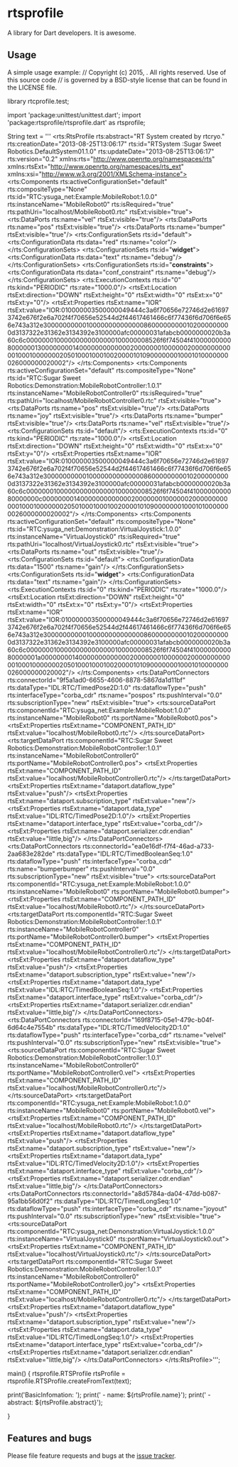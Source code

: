 # rtsprofile

A library for Dart developers. It is awesome.

## Usage

A simple usage example:
// Copyright (c) 2015, <your name>. All rights reserved. Use of this source code
// is governed by a BSD-style license that can be found in the LICENSE file.

library rtcprofile.test;

import 'package:unittest/unittest.dart';
import 'package:rtsprofile/rtsprofile.dart' as rtsprofile;


String text = '''<?xml version="1.0" ?>
<rts:RtsProfile rts:abstract="RT System created by rtcryo." rts:creationDate="2013-08-25T13:06:17" rts:id="RTSystem :Sugar Sweet Robotics.DefaultSystem01.1.0" rts:updateDate="2013-08-25T13:06:17" rts:version="0.2" xmlns:rts="http://www.openrtp.org/namespaces/rts" xmlns:rtsExt="http://www.openrtp.org/namespaces/rts_ext" xmlns:xsi="http://www.w3.org/2001/XMLSchema-instance">
    <rts:Components rts:activeConfigurationSet="default" rts:compositeType="None" rts:id="RTC:ysuga_net:Example:MobileRobot:1.0.0" rts:instanceName="MobileRobot0" rts:isRequired="true" rts:pathUri="localhost/MobileRobot0.rtc" rtsExt:visible="true">
        <rts:DataPorts rts:name="vel" rtsExt:visible="true"/>
        <rts:DataPorts rts:name="pos" rtsExt:visible="true"/>
        <rts:DataPorts rts:name="bumper" rtsExt:visible="true"/>
        <rts:ConfigurationSets rts:id="default">
            <rts:ConfigurationData rts:data="red" rts:name="color"/>
        </rts:ConfigurationSets>
        <rts:ConfigurationSets rts:id="__widget__">
            <rts:ConfigurationData rts:data="text" rts:name="debug"/>
        </rts:ConfigurationSets>
        <rts:ConfigurationSets rts:id="__constraints__">
            <rts:ConfigurationData rts:data="conf_constraint" rts:name="debug"/>
        </rts:ConfigurationSets>
        <rts:ExecutionContexts rts:id="0" rts:kind="PERIODIC" rts:rate="1000.0"/>
        <rtsExt:Location rtsExt:direction="DOWN" rtsExt:height="0" rtsExt:width="0" rtsExt:x="0" rtsExt:y="0"/>
        <rtsExt:Properties rtsExt:name="IOR" rtsExt:value="IOR:010000003500000049444c3a6f70656e72746d2e616973742e676f2e6a702f4f70656e52544d2f44617461466c6f77436f6d706f6e656e743a312e3000000000010000000000000086000000000102000000000d3137322e31362e3134392e3100000afc00000031afabcb0000000020b3a60c6c00000001000000000000000100000008526f6f74504f410000000008000000130000000014000000000000020000000100000020000000000001000100000002050100010001002000010109000000010001010000000026000000020002"/>
    </rts:Components>
    <rts:Components rts:activeConfigurationSet="default" rts:compositeType="None" rts:id="RTC:Sugar Sweet Robotics:Demonstration:MobileRobotController:1.0.1" rts:instanceName="MobileRobotController0" rts:isRequired="true" rts:pathUri="localhost/MobileRobotController0.rtc" rtsExt:visible="true">
        <rts:DataPorts rts:name="pos" rtsExt:visible="true"/>
        <rts:DataPorts rts:name="joy" rtsExt:visible="true"/>
        <rts:DataPorts rts:name="bumper" rtsExt:visible="true"/>
        <rts:DataPorts rts:name="vel" rtsExt:visible="true"/>
        <rts:ConfigurationSets rts:id="default"/>
        <rts:ExecutionContexts rts:id="0" rts:kind="PERIODIC" rts:rate="1000.0"/>
        <rtsExt:Location rtsExt:direction="DOWN" rtsExt:height="0" rtsExt:width="0" rtsExt:x="0" rtsExt:y="0"/>
        <rtsExt:Properties rtsExt:name="IOR" rtsExt:value="IOR:010000003500000049444c3a6f70656e72746d2e616973742e676f2e6a702f4f70656e52544d2f44617461466c6f77436f6d706f6e656e743a312e3000000000010000000000000086000000000102000000000d3137322e31362e3134392e3100000afc00000031afabcb0000000020b3a60c6c00000001000000000000000100000008526f6f74504f4100000000080000000c0000000014000000000000020000000100000020000000000001000100000002050100010001002000010109000000010001010000000026000000020002"/>
    </rts:Components>
    <rts:Components rts:activeConfigurationSet="default" rts:compositeType="None" rts:id="RTC:ysuga_net:Demonstration:VirtualJoystick:1.0.0" rts:instanceName="VirtualJoystick0" rts:isRequired="true" rts:pathUri="localhost/VirtualJoystick0.rtc" rtsExt:visible="true">
        <rts:DataPorts rts:name="out" rtsExt:visible="true"/>
        <rts:ConfigurationSets rts:id="default">
            <rts:ConfigurationData rts:data="1500" rts:name="gain"/>
        </rts:ConfigurationSets>
        <rts:ConfigurationSets rts:id="__widget__">
            <rts:ConfigurationData rts:data="text" rts:name="gain"/>
        </rts:ConfigurationSets>
        <rts:ExecutionContexts rts:id="0" rts:kind="PERIODIC" rts:rate="1000.0"/>
        <rtsExt:Location rtsExt:direction="DOWN" rtsExt:height="0" rtsExt:width="0" rtsExt:x="0" rtsExt:y="0"/>
        <rtsExt:Properties rtsExt:name="IOR" rtsExt:value="IOR:010000003500000049444c3a6f70656e72746d2e616973742e676f2e6a702f4f70656e52544d2f44617461466c6f77436f6d706f6e656e743a312e3000000000010000000000000086000000000102000000000d3137322e31362e3134392e3100000afc00000031afabcb0000000020b3a60c6c00000001000000000000000100000008526f6f74504f4100000000080000001a0000000014000000000000020000000100000020000000000001000100000002050100010001002000010109000000010001010000000026000000020002"/>
    </rts:Components>
    <rts:DataPortConnectors rts:connectorId="9f5a1ad0-6655-4606-8878-5867da1d11bf" rts:dataType="IDL:RTC/TimedPose2D:1.0" rts:dataflowType="push" rts:interfaceType="corba_cdr" rts:name="pospos" rts:pushInterval="0.0" rts:subscriptionType="new" rtsExt:visible="true">
        <rts:sourceDataPort rts:componentId="RTC:ysuga_net:Example:MobileRobot:1.0.0" rts:instanceName="MobileRobot0" rts:portName="MobileRobot0.pos">
            <rtsExt:Properties rtsExt:name="COMPONENT_PATH_ID" rtsExt:value="localhost/MobileRobot0.rtc"/>
        </rts:sourceDataPort>
        <rts:targetDataPort rts:componentId="RTC:Sugar Sweet Robotics:Demonstration:MobileRobotController:1.0.1" rts:instanceName="MobileRobotController0" rts:portName="MobileRobotController0.pos">
            <rtsExt:Properties rtsExt:name="COMPONENT_PATH_ID" rtsExt:value="localhost/MobileRobotController0.rtc"/>
        </rts:targetDataPort>
        <rtsExt:Properties rtsExt:name="dataport.dataflow_type" rtsExt:value="push"/>
        <rtsExt:Properties rtsExt:name="dataport.subscription_type" rtsExt:value="new"/>
        <rtsExt:Properties rtsExt:name="dataport.data_type" rtsExt:value="IDL:RTC/TimedPose2D:1.0"/>
        <rtsExt:Properties rtsExt:name="dataport.interface_type" rtsExt:value="corba_cdr"/>
        <rtsExt:Properties rtsExt:name="dataport.serializer.cdr.endian" rtsExt:value="little,big"/>
    </rts:DataPortConnectors>
    <rts:DataPortConnectors rts:connectorId="ea0e16df-f7f4-46ad-a733-2aa683e282de" rts:dataType="IDL:RTC/TimedBooleanSeq:1.0" rts:dataflowType="push" rts:interfaceType="corba_cdr" rts:name="bumperbumper" rts:pushInterval="0.0" rts:subscriptionType="new" rtsExt:visible="true">
        <rts:sourceDataPort rts:componentId="RTC:ysuga_net:Example:MobileRobot:1.0.0" rts:instanceName="MobileRobot0" rts:portName="MobileRobot0.bumper">
            <rtsExt:Properties rtsExt:name="COMPONENT_PATH_ID" rtsExt:value="localhost/MobileRobot0.rtc"/>
        </rts:sourceDataPort>
        <rts:targetDataPort rts:componentId="RTC:Sugar Sweet Robotics:Demonstration:MobileRobotController:1.0.1" rts:instanceName="MobileRobotController0" rts:portName="MobileRobotController0.bumper">
            <rtsExt:Properties rtsExt:name="COMPONENT_PATH_ID" rtsExt:value="localhost/MobileRobotController0.rtc"/>
        </rts:targetDataPort>
        <rtsExt:Properties rtsExt:name="dataport.dataflow_type" rtsExt:value="push"/>
        <rtsExt:Properties rtsExt:name="dataport.subscription_type" rtsExt:value="new"/>
        <rtsExt:Properties rtsExt:name="dataport.data_type" rtsExt:value="IDL:RTC/TimedBooleanSeq:1.0"/>
        <rtsExt:Properties rtsExt:name="dataport.interface_type" rtsExt:value="corba_cdr"/>
        <rtsExt:Properties rtsExt:name="dataport.serializer.cdr.endian" rtsExt:value="little,big"/>
    </rts:DataPortConnectors>
    <rts:DataPortConnectors rts:connectorId="169f8715-05e1-479c-b04f-6d64c4e7554b" rts:dataType="IDL:RTC/TimedVelocity2D:1.0" rts:dataflowType="push" rts:interfaceType="corba_cdr" rts:name="velvel" rts:pushInterval="0.0" rts:subscriptionType="new" rtsExt:visible="true">
        <rts:sourceDataPort rts:componentId="RTC:Sugar Sweet Robotics:Demonstration:MobileRobotController:1.0.1" rts:instanceName="MobileRobotController0" rts:portName="MobileRobotController0.vel">
            <rtsExt:Properties rtsExt:name="COMPONENT_PATH_ID" rtsExt:value="localhost/MobileRobotController0.rtc"/>
        </rts:sourceDataPort>
        <rts:targetDataPort rts:componentId="RTC:ysuga_net:Example:MobileRobot:1.0.0" rts:instanceName="MobileRobot0" rts:portName="MobileRobot0.vel">
            <rtsExt:Properties rtsExt:name="COMPONENT_PATH_ID" rtsExt:value="localhost/MobileRobot0.rtc"/>
        </rts:targetDataPort>
        <rtsExt:Properties rtsExt:name="dataport.dataflow_type" rtsExt:value="push"/>
        <rtsExt:Properties rtsExt:name="dataport.subscription_type" rtsExt:value="new"/>
        <rtsExt:Properties rtsExt:name="dataport.data_type" rtsExt:value="IDL:RTC/TimedVelocity2D:1.0"/>
        <rtsExt:Properties rtsExt:name="dataport.interface_type" rtsExt:value="corba_cdr"/>
        <rtsExt:Properties rtsExt:name="dataport.serializer.cdr.endian" rtsExt:value="little,big"/>
    </rts:DataPortConnectors>
    <rts:DataPortConnectors rts:connectorId="a8d5784a-da04-47dd-b087-95a1bb56d0f2" rts:dataType="IDL:RTC/TimedLongSeq:1.0" rts:dataflowType="push" rts:interfaceType="corba_cdr" rts:name="joyout" rts:pushInterval="0.0" rts:subscriptionType="new" rtsExt:visible="true">
        <rts:sourceDataPort rts:componentId="RTC:ysuga_net:Demonstration:VirtualJoystick:1.0.0" rts:instanceName="VirtualJoystick0" rts:portName="VirtualJoystick0.out">
            <rtsExt:Properties rtsExt:name="COMPONENT_PATH_ID" rtsExt:value="localhost/VirtualJoystick0.rtc"/>
        </rts:sourceDataPort>
        <rts:targetDataPort rts:componentId="RTC:Sugar Sweet Robotics:Demonstration:MobileRobotController:1.0.1" rts:instanceName="MobileRobotController0" rts:portName="MobileRobotController0.joy">
            <rtsExt:Properties rtsExt:name="COMPONENT_PATH_ID" rtsExt:value="localhost/MobileRobotController0.rtc"/>
        </rts:targetDataPort>
        <rtsExt:Properties rtsExt:name="dataport.dataflow_type" rtsExt:value="push"/>
        <rtsExt:Properties rtsExt:name="dataport.subscription_type" rtsExt:value="new"/>
        <rtsExt:Properties rtsExt:name="dataport.data_type" rtsExt:value="IDL:RTC/TimedLongSeq:1.0"/>
        <rtsExt:Properties rtsExt:name="dataport.interface_type" rtsExt:value="corba_cdr"/>
        <rtsExt:Properties rtsExt:name="dataport.serializer.cdr.endian" rtsExt:value="little,big"/>
    </rts:DataPortConnectors>
</rts:RtsProfile>''';

main() {
  rtsprofile.RTSProfile rtsProfile = rtsprofile.RTSProfile.createFromText(text);
  
  print('BasicInfomation: ');
  print(' - name: ${rtsProfile.name}');
  print(' - abstract: ${rtsProfile.abstract}');
      
}

## Features and bugs

Please file feature requests and bugs at the [issue tracker][tracker].

[tracker]: http://example.com/issues/replaceme
